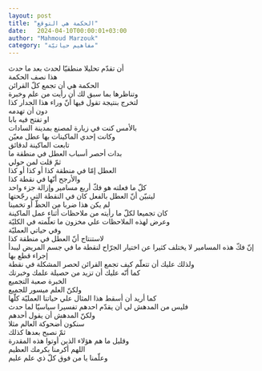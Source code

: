 ```yaml
---
layout: post
title: "الحكمة هي التوقع"
date:   2024-04-10T00:00:01+03:00
author: "Mahmoud Marzouk"
category: "مفاهيم حياتيّة"
---
```



أن تقدّم تحليلا منطقيّا لحدث بعد ما حدث  
هذا نصف الحكمة  
الحكمة هي أن تجمع كلّ القرائن  
وتناظرها بما سبق لك أن رأيت من علم وخبرة  
لتخرج بنتيجة تقول فيها أنّ وراء هذا الجدار كذا  
دون أن تهدمه  
او تفتح فيه بابا  
بالأمس كنت في زيارة لمصنع بمدينة السادات  
وكانت إحدي الماكينات بها عطل معيّن  
تابعت الماكينة لدقائق  
بدات أحصر أسباب العطل في منطقة ما  
ثمّ قلت لمن حولي  
العطل إمّا في منطقة كذا أو كذا أو كذا  
والأرجح أنّها في نقطة كذا  
كلّ ما فعلته هو فكّ أربع مسامير وإزالة جزء واحد  
ليتبيّن أنّ العطل بالفعل كان في النقطة التي
رجّحتها  
لم يكن هذا ضربا من الحظّ أو تخمينا  
كان تجميعا لكلّ ما رأيته من ملاحظات أثناء عمل
الماكينة  
وعرض لهذه الملاحظات علي مخزون ما تعلّمته في
الكليّة  
وفي حياتي العمليّة  
لاستنتاج أنّ العطل في منطقة كذا  
إنّ فكّ هذه المسامير لا يختلف كثيرا عن اختيار الجرّاح لنقطة
ما في جسم المريض ليبدأ إجراء قطع بها  
ولذلك عليك أن تتعلّم كيف تجمع القرائن لحصر المشكلة في
نقطة  
كما أنّه عليك أن تزيد من حصيلة علمك وخبرتك  
الخبرة صعبة التجميع  
ولكنّ العلم ميسور للجميع  
كما أريد أن أسقط هذا المثال علي حياتنا العمليّة
كلّها  
فليس من المدهش لي أن يقدّم احدهم تفسيرا سياسيّا لما
حدث  
ولكنّ المدهش أن يقول أحدهم  
سنكون أضحوكة العالم مثلا  
ثمّ نصبح بعدها كذلك  
وقليل ما هم هؤلاء الذين أوتوا هذه المقدرة  
اللهم أكرمنا بكرمك العظيم  
وعلّمنا يا من فوق كلّ ذي علم عليم

